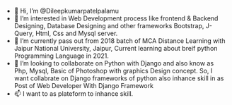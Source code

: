 - 👋 Hi, I’m @Dileepkumarpatelpalamu
- 👀 I’m interested in Web Development process like frontend & Backend Designing, Database Designing and other frameworks Bootstrap, J-Query, Html, Css and Mysql server.
- 🌱 I’m currently pass out from 2018 batch of MCA Distance Learning with Jaipur National University, Jaipur, Current learning about breif python Programming Language in 2021.
- 💞️ I’m looking to collaborate on Python with Django and also know as Php, Mysql, Basic of Photoshop with graphics Design concept. So, I want collabrate on Django frameworks of python also inhance skill in as Post of Web Developer With Django Framework
- 📫 I want to as plateform to inhance skill.

<!---
Dileepkumarpatelpalamu/Dileepkumarpatelpalamu is a ✨ special ✨ repository because its `README.md` (this file) appears on your GitHub profile.
You can click the Preview link to take a look at your changes.
--->
